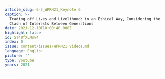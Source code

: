 ```yaml
---
article_slug: 6-0_WPRN21_Keynote 6
caption: >-
  Trading off Lives and Livelihoods in an Ethical Way, Considering the Apparent
  Clash of Interests Between Generations
date: 2021-12-10T10:00:40.000Z
highlight: false
id: ST40fXLMsv4
index: 0
issue: content/issues/WPRN21 Videos.md
language: English
picture: ''
type: youtube
years: 2021

---
```

